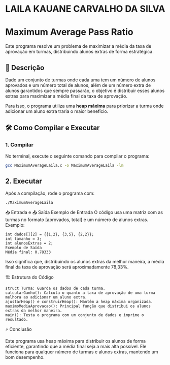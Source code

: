 # LAILA KAUANE CARVALHO DA SILVA
# Maximum Average Pass Ratio

Este programa resolve um problema de maximizar a média da taxa de aprovação em turmas, distribuindo alunos extras de forma estratégica.

## 📌 Descrição

Dado um conjunto de turmas onde cada uma tem um número de alunos aprovados e um número total de alunos, além de um número extra de alunos garantidos que sempre passarão, o objetivo é distribuir esses alunos extras para maximizar a média final da taxa de aprovação.

Para isso, o programa utiliza uma **heap máxima** para priorizar a turma onde adicionar um aluno extra traria o maior benefício.

## 🛠️ Como Compilar e Executar

### **1. Compilar**
No terminal, execute o seguinte comando para compilar o programa:

```sh
gcc MaximumAverageLaila.c -o MaximumAverageLaila -lm
```

## **2. Executar**


Após a compilação, rode o programa com:
```
./MaximumAverageLaila
```

📥 Entrada e 📤 Saída
Exemplo de Entrada
O código usa uma matriz com as turmas no formato [aprovados, total] e um número de alunos extras. 
Exemplo:
```
int dados[][2] = {{1,2}, {3,5}, {2,2}};
int tamanho = 3;
int alunosExtras = 2;
Exemplo de Saída
Média final: 0.78333
```
Isso significa que, distribuindo os alunos extras da melhor maneira, a média final da taxa de aprovação será aproximadamente 78,33%.

🏗️ Estrutura do Código

```
struct Turma: Guarda os dados de cada turma.
calcularGanho(): Calcula o quanto a taxa de aprovação de uma turma melhora ao adicionar um aluno extra.
ajustarHeap() e construirHeap(): Mantêm a heap máxima organizada.
maximoMediaAprovacao(): Principal função que distribui os alunos extras da melhor maneira.
main(): Testa o programa com um conjunto de dados e imprime o resultado.
```

⚡ Conclusão

Este programa usa heap máxima para distribuir os alunos de forma eficiente, garantindo que a média final seja a mais alta possível. Ele funciona para qualquer número de turmas e alunos extras, mantendo um bom desempenho.
